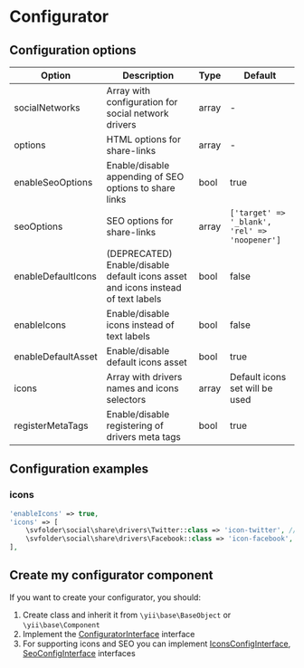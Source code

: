 Configurator
============

## Configuration options

| Option            | Description                                                                       | Type  | Default                                       |
|-------------------|-----------------------------------------------------------------------------------|-------|-----------------------------------------------|
|socialNetworks     |Array with configuration for social network drivers                                |array  |-                                              |
|options            |HTML options for share-links                                                       |array  |-                                              |
|enableSeoOptions   |Enable/disable appending of SEO options to share links                             |bool   |true                                           |
|seoOptions         |SEO options for share-links                                                        |array  |`['target' => '_blank', 'rel' => 'noopener']`  |
|enableDefaultIcons |(DEPRECATED) Enable/disable default icons asset and icons instead of text labels   |bool   |false                                          |
|enableIcons        |Enable/disable icons instead of text labels                                        |bool   |false                                          |
|enableDefaultAsset |Enable/disable default icons asset                                                 |bool   |true                                           |
|icons              |Array with drivers names and icons selectors                                       |array  |Default icons set will be used                 |
|registerMetaTags   |Enable/disable registering of drivers meta tags                                    |bool   |true                                           |

## Configuration examples

### icons

```php
'enableIcons' => true,
'icons' => [
    \svfolder\social\share\drivers\Twitter::class => 'icon-twitter', // CSS class
    \svfolder\social\share\drivers\Facebook::class => 'icon-facebook',  // CSS class
],
```

## Create my configurator component

If you want to create your configurator, you should:

1. Create class and inherit it from `\yii\base\BaseObject` or `\yii\base\Component`
2. Implement the [ConfiguratorInterface](https://github.com/yiimaker/yii2-social-share/blob/master/src/configurators/ConfiguratorInterface.php) interface
3. For supporting icons and SEO you can implement [IconsConfigInterface](https://github.com/yiimaker/yii2-social-share/blob/master/src/configurators/IconsConfigInterface.php),
[SeoConfigInterface](https://github.com/yiimaker/yii2-social-share/blob/master/src/configurators/SeoConfigInterface.php) interfaces

